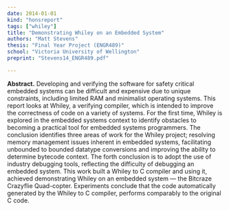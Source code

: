 ```yaml
---
date: 2014-01-01
kind: "honsreport"
tags: ["whiley"]
title: "Demonstrating Whiley on an Embedded System"
authors: "Matt Stevens"
thesis: "Final Year Project (ENGR489)"
school: "Victoria University of Wellington"
preprint: "Stevens14_ENGR489.pdf"

---
```


**Abstract.** Developing and verifying the software for safety critical embedded systems can be difficult and expensive due to unique constraints, including limited RAM and minimalist operating systems. This report looks at Whiley, a verifying compiler, which is intended to improve the correctness of code on a variety of systems. For the first time, Whiley is explored in the embedded systems context to identify obstacles to becoming a practical tool for embedded systems programmers. The conclusion identifies three areas of work for the Whiley project; resolving memory management issues inherent in embedded systems, facilitating unbounded to bounded datatype conversions and improving the ability to determine bytecode context. The forth conclusion is to adopt the use of industry debugging tools, reflecting the difficulty of debugging an embedded system.  This work built a Whiley to C compiler and using it, achieved demonstrating Whiley on an embedded system — the Bitcraze Crazyflie Quad-copter. Experiments conclude that the code automatically generated by the Whiley to C compiler, performs comparably to the original C code.



